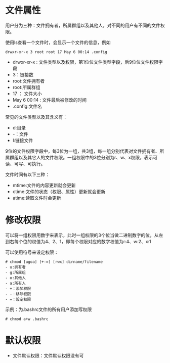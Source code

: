 # 文件属性
用户分为三种：文件拥有者，所属群组以及其他人，对不同的用户有不同的文件权限。

使用ls查看一个文件时，会显示一个文件的信息，例如
```
drwxr-xr-x 3 root root 17 May 6 00:14 .config
```
- drwxr-xr-x : 文件类型以及权限，第1位位文件类型字段，后9位位文件权限字段
- 3：链接数
- root:文件拥有者
- root:所属群组
- 17 ： 文件大小
- May 6 00:14 : 文件最后被修改的时间
- .config:文件名

常见的文件类型以及其含义有：
- d:目录
- -：文件
- l:链接文件

9位的文件权限字段中，每3位为一组，共3组，每一组分别代表对文件拥有者、所属群组以及其它人的文件权限。一组权限中的3位分别为r、w、x权限，表示可读、可写、可执行。

文件时间有以下三种：
- mtime:文件的内容更新就会更新
- ctime:文件的状态（权限、属性）更新就会更新
- atime:读取文件时会更新

# 修改权限
可以将一组权限用数字来表示，此时一组权限的3个位当做二进制数字的位，从左到右每个位的权值为4、2、1，即每个权限对应的数字权值为r:4、w:2、x:1

可以使用符号来设定权限：
```
# chmod [ugoa] [+-=] [rwx] dirname/filename
- u:拥有者
- g:所属组
- o:其他人
- a:所有人
- +：添加权限
- -：移除权限
- =：设定权限
```

示例：为.bashrc文件的所有用户添加写权限
```
# chmod a+w .bashrc
```

# 默认权限
- 文件默认权限：文件默认权限没有可

